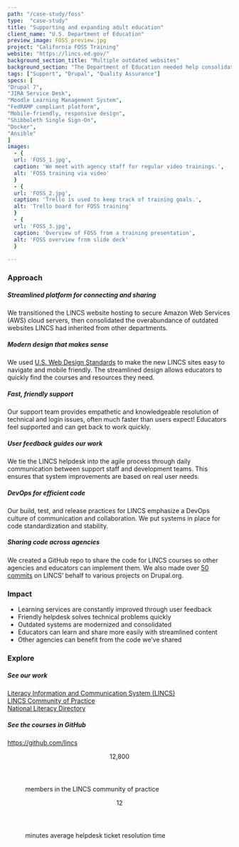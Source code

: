 ```yaml
---
path: "/case-study/foss"
type:  "case-study"
title: "Supporting and expanding adult education"
client_name: "U.S. Department of Education"
preview_image: FOSS_preview.jpg
project: "California FOSS Training"
website: "https://lincs.ed.gov/"
background_section_title: "Multiple outdated websites"
background_section: "The Department of Education needed help consolidating and updating the collection of websites for the Literacy and Information Communication System (LINCS), which supports adult education practitioners in their goal of helping adult learners transition to post-secondary education and 21st-century jobs.   LINCS gives educators and learners access to resource libraries, discussion groups, and self-guided courses -- but these were located on various websites that were outdated and confusing to navigate. LINCS needed to be restructured with modern technical architecture into a secure, streamlined platform where education practitioners could enjoy learning and sharing. LINCS users also needed reliable, friendly support to resolve technical and login issues and get back to helping adult learners."
tags: ["Support", "Drupal", "Quality Assurance"]
specs: [
"Drupal 7",
"JIRA Service Desk",
"Moodle Learning Management System", 
"FedRAMP compliant platform", 
"Mobile-friendly, responsive design", 
"Shibboleth Single Sign-On", 
"Docker",
"Ansible"
]
images:
  - {
  url: 'FOSS_1.jpg', 
  caption: 'We meet with agency staff for regular video trainings.', 
  alt: 'FOSS training via video'
  }
  - {
  url: 'FOSS_2.jpg', 
  caption: 'Trello is used to keep track of training goals.', 
  alt: 'Trello board for FOSS training'
  }
  - {
  url: 'FOSS_3.jpg', 
  caption: 'Overview of FOSS from a training presentation', 
  alt: 'FOSS overview from slide deck'
  }
  
---
```


### Approach

##### Streamlined platform for connecting and sharing
We transitioned the LINCS website hosting to secure Amazon Web Services (AWS) cloud servers, then consolidated the overabundance of outdated websites LINCS had inherited from other departments.

##### Modern design that makes sense
We used [U.S. Web Design Standards](https://designsystem.digital.gov/) to make the new LINCS sites easy to navigate and mobile friendly. The streamlined design allows educators to quickly find the courses and resources they need.

##### Fast, friendly support
Our support team provides empathetic and knowledgeable resolution of technical and login issues, often much faster than users expect! Educators feel supported and can get back to work quickly.

##### User feedback guides our work
We tie the LINCS helpdesk into the agile process through daily communication between support staff and development teams. This ensures that system improvements are based on real user needs.

##### DevOps for efficient code
Our build, test, and release practices for LINCS emphasize a DevOps culture of communication and collaboration. We put systems in place for code standardization and stability.

##### Sharing code across agencies
We created a GitHub repo to share the code for LINCS courses so other agencies and educators can implement them. We also made over [50 commits](https://www.drupal.org/node/2859306/issue-credits) on LINCS’ behalf to various projects on Drupal.org.

### Impact
* Learning services are constantly improved through user feedback
* Friendly helpdesk solves technical problems quickly
* Outdated systems are modernized and consolidated
* Educators can learn and share more easily with streamlined content
* Other agencies can benefit from the code we’ve shared


### Explore
##### See our work
[Literacy Information and Communication System (LINCS)](https://lincs.ed.gov/)  
[LINCS Community of Practice](https://community.lincs.ed.gov/)  
[National Literacy Directory](https://lincs.ed.gov/professional-development/resource-collections/profile-986)

##### See the courses in GitHub
https://github.com/lincs
 
<figure>
  <div> 
    <header>12,800</header>
    <p>members in the LINCS community of practice<p>
  </div>
  <div> 
      <header>12</header>
      <p>minutes average helpdesk ticket resolution time<p>
  </div>
</figure>
